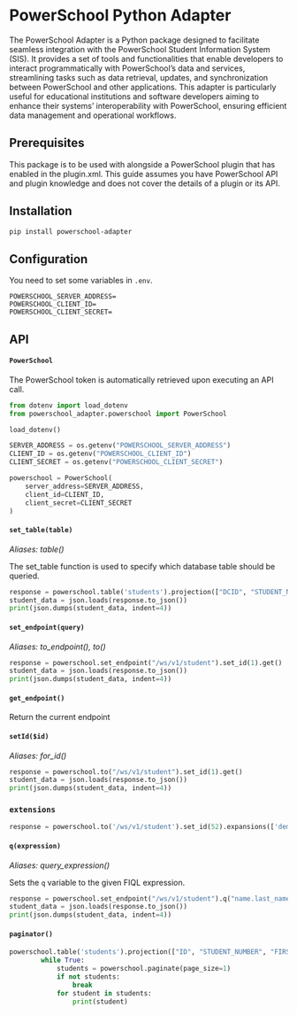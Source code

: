 # PowerSchool Python Adapter

The PowerSchool Adapter is a Python package designed to facilitate seamless integration with the PowerSchool Student Information System (SIS). It provides a set of tools and functionalities that enable developers to interact programmatically with PowerSchool’s data and services, streamlining tasks such as data retrieval, updates, and synchronization between PowerSchool and other applications. This adapter is particularly useful for educational institutions and software developers aiming to enhance their systems’ interoperability with PowerSchool, ensuring efficient data management and operational workflows.

## Prerequisites

This package is to be used with alongside a PowerSchool plugin that has enabled <oauth/> in the plugin.xml. This guide assumes you have PowerSchool API and plugin knowledge and does not cover the details of a plugin or its API.

## Installation

```bash
pip install powerschool-adapter
```

## Configuration

You need to set some variables in `.env`.

```dotenv
POWERSCHOOL_SERVER_ADDRESS=
POWERSCHOOL_CLIENT_ID=
POWERSCHOOL_CLIENT_SECRET=
```

## API

#### `PowerSchool`

The PowerSchool token is automatically retrieved upon executing an API call.

```python
from dotenv import load_dotenv
from powerschool_adapter.powerschool import PowerSchool

load_dotenv()

SERVER_ADDRESS = os.getenv("POWERSCHOOL_SERVER_ADDRESS")
CLIENT_ID = os.getenv("POWERSCHOOL_CLIENT_ID")
CLIENT_SECRET = os.getenv("POWERSCHOOL_CLIENT_SECRET")

powerschool = PowerSchool(
	server_address=SERVER_ADDRESS,
	client_id=CLIENT_ID,
	client_secret=CLIENT_SECRET
)
```

#### `set_table(table)`

_Aliases: table()_

The set_table function is used to specify which database table should be queried.

```python
response = powerschool.table('students').projection(["DCID", "STUDENT_NUMBER", "LASTFIRST"]).set_method("GET").send()
student_data = json.loads(response.to_json())
print(json.dumps(student_data, indent=4))
```

#### `set_endpoint(query)`

_Aliases: to_endpoint(), to()_

```python
response = powerschool.set_endpoint("/ws/v1/student").set_id(1).get()
student_data = json.loads(response.to_json())
print(json.dumps(student_data, indent=4))
```

#### `get_endpoint()`

Return the current endpoint

#### `setId($id)`

_Aliases: for_id()_

```python
response = powerschool.to("/ws/v1/student").set_id(1).get()
student_data = json.loads(response.to_json())
print(json.dumps(student_data, indent=4))
```

### `extensions`

```python
response = powerschool.to('/ws/v1/student').set_id(52).expansions(['demographics', 'addresses', 'alerts', 'phones', 'school_enrollment', 'ethnicity_race', 'contact', 'contact_info', 'initial_enrollment']).get()
```

#### `q(expression)`

_Aliases: query_expression()_

Sets the `q` variable to the given FIQL expression.

```python
response = powerschool.set_endpoint("/ws/v1/student").q("name.last_name==Ada*").get()
student_data = json.loads(response.to_json())
print(json.dumps(student_data, indent=4))
```

#### `paginator()`

```python
powerschool.table('students').projection(["ID", "STUDENT_NUMBER", "FIRST_NAME"]).sort('STUDENT_NUMBER')
		while True:
			students = powerschool.paginate(page_size=1)
			if not students:
				break
			for student in students:
				print(student)
```